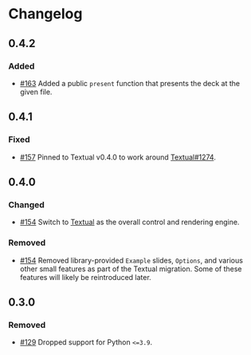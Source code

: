 # Changelog

## 0.4.2

### Added

- [#163](https://github.com/JoshKarpel/spiel/pull/163) Added a public `present` function that presents the deck at the given file.

## 0.4.1

### Fixed

- [#157](https://github.com/JoshKarpel/spiel/pull/157) Pinned to Textual v0.4.0 to work around [Textual#1274](https://github.com/Textualize/textual/issues/1274).

## 0.4.0

### Changed

- [#154](https://github.com/JoshKarpel/spiel/pull/154) Switch to [Textual](https://textual.textualize.io/) as the overall control and rendering engine.

### Removed

- [#154](https://github.com/JoshKarpel/spiel/pull/154) Removed library-provided `Example` slides, `Options`, and various other small features
  as part of the Textual migration. Some of these features will likely be reintroduced later.

## 0.3.0

### Removed

- [#129](https://github.com/JoshKarpel/spiel/pull/129) Dropped support for Python `<=3.9`.
